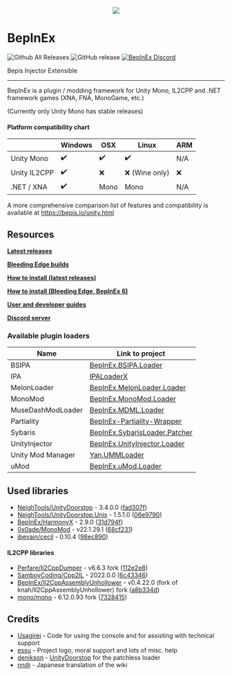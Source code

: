 ﻿<p align="center">
    <img src="https://avatars2.githubusercontent.com/u/39589027?s=256">
</p>

# BepInEx

![Github All Releases](https://img.shields.io/github/downloads/bepinex/bepinex/total.svg)
![GitHub release](https://img.shields.io/github/release/bepinex/bepinex.svg)
[![BepInEx Discord](https://user-images.githubusercontent.com/7288322/34429117-c74dbd12-ecb8-11e7-896d-46369cd0de5b.png)](https://discord.gg/MpFEDAg)

Bepis Injector Extensible

---

BepInEx is a plugin / modding framework for Unity Mono, IL2CPP and .NET framework games (XNA, FNA, MonoGame, etc.)

(Currently only Unity Mono has stable releases)

#### Platform compatibility chart

|              | Windows | OSX  | Linux | ARM |
|--------------|---------|------|-------|-----|
| Unity Mono   | ✔️       | ✔️    | ✔️     | N/A |
| Unity IL2CPP | ✔️       | ❌    | ❌ (Wine only)  | ❌   |
| .NET / XNA   | ✔️       | Mono | Mono  | N/A |

A more comprehensive comparison list of features and compatibility is available at https://bepis.io/unity.html

## Resources

**[Latest releases](https://github.com/BepInEx/BepInEx/releases)**

**[Bleeding Edge builds](https://builds.bepis.io/projects/bepinex_be)**

**[How to install (latest releases)](https://docs.bepinex.dev/articles/user_guide/installation/index.html)**

**[How to install (Bleeding Edge, BepInEx 6)](https://docs.bepinex.dev/master/articles/user_guide/installation/index.html)**

**[User and developer guides](https://docs.bepinex.dev/master/)**

**[Discord server](https://discord.gg/MpFEDAg)**

### Available plugin loaders

| Name              | Link to project                                                                           |
|-------------------|-------------------------------------------------------------------------------------------|
| BSIPA             | [BepInEx.BSIPA.Loader](https://github.com/BepInEx/BepInEx.BSIPA.Loader)                   |
| IPA               | [IPALoaderX](https://github.com/BepInEx/IPALoaderX)                                       |
| MelonLoader       | [BepInEx.MelonLoader.Loader](https://github.com/BepInEx/BepInEx.MelonLoader.Loader)       |
| MonoMod           | [BepInEx.MonoMod.Loader](https://github.com/BepInEx/BepInEx.MonoMod.Loader)               |
| MuseDashModLoader | [BepInEx.MDML.Loader](https://github.com/BepInEx/BepInEx.MDML.Loader)                     |
| Partiality        | [BepInEx-Partiality-Wrapper](https://github.com/sinai-dev/BepInEx-Partiality-Wrapper)     |
| Sybaris           | [BepInEx.SybarisLoader.Patcher](https://github.com/BepInEx/BepInEx.SybarisLoader.Patcher) |
| UnityInjector     | [BepInEx.UnityInjector.Loader](https://github.com/BepInEx/BepInEx.UnityInjectorLoader)    |
| Unity Mod Manager | [Yan.UMMLoader](https://github.com/hacknet-bar/Yan.UMMLoader)                             |
| uMod              | [BepInEx.uMod.Loader](https://github.com/BepInEx/BepInEx.uMod.Loader)                     |

## Used libraries

- [NeighTools/UnityDoorstop](https://github.com/NeighTools/UnityDoorstop) -
  3.4.0.0 ([fad307f](https://github.com/NeighTools/UnityDoorstop/commit/fad307fda5c968d05675f17a49af7e790966fec3))
- [NeighTools/UnityDoorstop.Unix](https://github.com/NeighTools/UnityDoorstop.Unix) -
  1.5.1.0 ([06e9790](https://github.com/NeighTools/UnityDoorstop.Unix/commit/06e979008730cf89c6bcf8806f2c18c80b0a7b21))
- [BepInEx/HarmonyX](https://github.com/BepInEx/HarmonyX) -
  2.9.0 ([31d794f](https://github.com/BepInEx/HarmonyX/commit/31d794f3affce55fa87c99efac7dae23a126cf52))
- [0x0ade/MonoMod](https://github.com/0x0ade/MonoMod) -
  v22.1.29.1 ([68cf231](https://github.com/MonoMod/MonoMod/commit/68cf23127bd2394004e8a812b160a0862c95a309))
- [jbevain/cecil](https://github.com/jbevain/cecil) -
  0.10.4 ([98ec890](https://github.com/jbevain/cecil/commit/98ec890d44643ad88d573e97be0e120435eda732))

#### IL2CPP libraries

- [Perfare/Il2CppDumper](https://github.com/Perfare/Il2CppDumper) - v6.6.3
  fork ([112e2e8](https://github.com/BepInEx/Il2CppDumper/commit/112e2e8c369dfcb6d5718fd4ad7e3838d7ddabbf))
- [SamboyCoding/Cpp2IL](https://github.com/SamboyCoding/Cpp2IL)  -
  2022.0.0 ([6c43346](https://github.com/SamboyCoding/Cpp2IL/commit/6c43346e95bc04bfbeb4db43b929860120d3a49b))
- [BepInEx/Il2CppAssemblyUnhollower](https://github.com/BepInEx/Il2CppAssemblyUnhollower) - v0.4.22.0 (fork of
  knah/Il2CppAssemblyUnhollower)
  fork ([a8b334d](https://github.com/BepInEx/Il2CppAssemblyUnhollower/commit/a8b334d3e303a31c45ef6de44ced844f83b8dcae))
- [mono/mono](https://github.com/mono/mono) - 6.12.0.93
  fork ([7328415](https://github.com/BepInEx/mono/commit/7328415ac575399a71f32487e97bce9d5fe7f6ca))

## Credits

- [Usagirei](https://github.com/Usagirei) - Code for using the console and for assisting with technical support
- [essu](https://github.com/exdownloader) - Project logo, moral support and lots of misc. help
- [denikson](https://github.com/denikson) - [UnityDoorstop](https://github.com/NeighTools/UnityDoorstop) for the
  patchless loader
- [nn@](https://twitter.com/NnAone2cmg) - Japanese translation of the wiki
